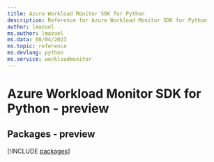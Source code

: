 ```yaml
---
title: Azure Workload Monitor SDK for Python
description: Reference for Azure Workload Monitor SDK for Python
author: lmazuel
ms.author: lmazuel
ms.data: 08/04/2023
ms.topic: reference
ms.devlang: python
ms.service: workloadmonitor
---
```

# Azure Workload Monitor SDK for Python - preview
## Packages - preview
[!INCLUDE [packages](workload-monitor-index.md)]